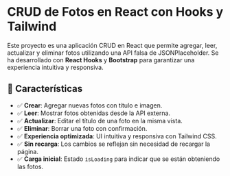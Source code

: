 ﻿# CRUD de Fotos en React con Hooks y Tailwind

Este proyecto es una aplicación CRUD en React que permite agregar, leer, actualizar y eliminar fotos utilizando una API falsa de JSONPlaceholder. Se ha desarrollado con **React Hooks** y **Bootstrap** para garantizar una experiencia intuitiva y responsiva.

## 🚀 Características
- ✅ **Crear**: Agregar nuevas fotos con título e imagen.
- ✅ **Leer**: Mostrar fotos obtenidas desde la API externa.
- ✅ **Actualizar**: Editar el título de una foto en la misma vista.
- ✅ **Eliminar**: Borrar una foto con confirmación.
- ✅ **Experiencia optimizada**: UI intuitiva y responsiva con Tailwind CSS.
- ✅ **Sin recarga**: Los cambios se reflejan sin necesidad de recargar la página.
- ✅ **Carga inicial**: Estado `isLoading` para indicar que se están obteniendo las fotos.



